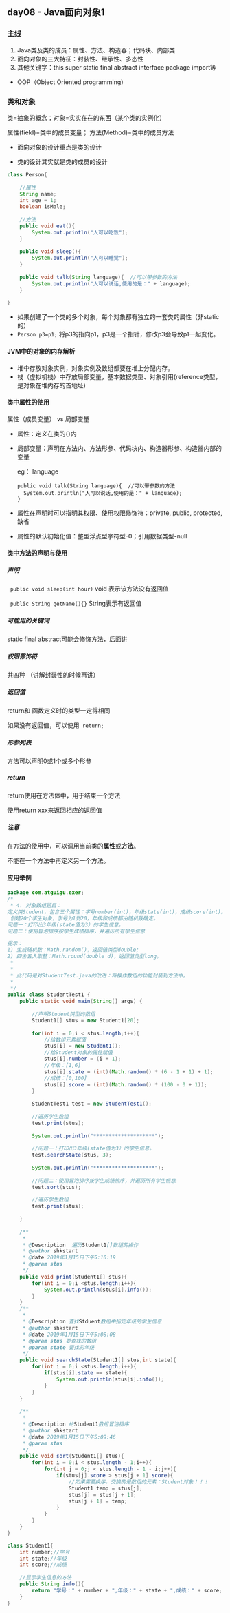

## day08 - Java面向对象1

### 主线

1. Java类及类的成员：属性、方法、构造器；代码块、内部类
2. 面向对象的三大特征：封装性、继承性、多态性
3. 其他关键字：this super static final abstract interface package import等



- OOP（Object Oriented programming）

### 类和对象

类=抽象的概念；对象=实实在在的东西（某个类的实例化）

属性(field)=类中的成员变量； 方法(Method)=类中的成员方法

- 面向对象的设计重点是类的设计

- 类的设计其实就是类的成员的设计

```java
class Person{
	
	//属性
	String name;
	int age = 1;
	boolean isMale;
	
	//方法
	public void eat(){
		System.out.println("人可以吃饭");
	}
	
	public void sleep(){
		System.out.println("人可以睡觉");
	}
	
	public void talk(String language){  //可以带参数的方法
		System.out.println("人可以说话,使用的是：" + language);
	}
	
}
```



- 如果创建了一个类的多个对象，每个对象都有独立的一套类的属性（非static的）
- `Person p3=p1;` 将p3的指向p1，p3是一个指针，修改p3会导致p1一起变化。



#### JVM中的对象的内存解析

- 堆中存放对象实例，对象实例及数组都要在堆上分配内存。
- 栈（虚拟机栈）中存放局部变量，基本数据类型、对象引用(reference类型，是对象在堆内存的首地址)



#### 类中属性的使用

属性（成员变量） vs 局部变量

- 属性：定义在类的{}内

- 局部变量：声明在方法内、方法形参、代码块内、构造器形参、构造器内部的变量

  eg： language

  ```
  public void talk(String language){  //可以带参数的方法
  	System.out.println("人可以说话,使用的是：" + language);
  }
  ```

- 属性在声明时可以指明其权限、使用权限修饰符：private, public, protected, 缺省
- 属性的默认初始化值：整型浮点型字符型-0；引用数据类型-null



#### 类中方法的声明与使用

##### 声明 

` public void sleep(int hour)` void 表示该方法没有返回值

` public String getName(){}` String表示有返回值

##### 可能用的关键词

static final abstract可能会修饰方法，后面讲

##### 权限修饰符

共四种 （讲解封装性的时候再讲）

##### 返回值

return和 函数定义时的类型一定得相同

如果没有返回值，可以使用` return;`

##### 形参列表

方法可以声明0或1个或多个形参

##### return

return使用在方法体中，用于结束一个方法

使用return xxx来返回相应的返回值

##### 注意

在方法的使用中，可以调用当前类的**属性**或**方法**。

不能在一个方法中再定义另一个方法。



#### 应用举例

```java
package com.atguigu.exer;
/*
 * 4. 对象数组题目：
定义类Student，包含三个属性：学号number(int)，年级state(int)，成绩score(int)。
 创建20个学生对象，学号为1到20，年级和成绩都由随机数确定。
问题一：打印出3年级(state值为3）的学生信息。
问题二：使用冒泡排序按学生成绩排序，并遍历所有学生信息

提示：
1) 生成随机数：Math.random()，返回值类型double;  
2) 四舍五入取整：Math.round(double d)，返回值类型long。
 * 
 * 
 * 此代码是对StudentTest.java的改进：将操作数组的功能封装到方法中。
 * 
 */
public class StudentTest1 {
	public static void main(String[] args) {
		
		//声明Student类型的数组
		Student1[] stus = new Student1[20];  
		
		for(int i = 0;i < stus.length;i++){
			//给数组元素赋值
			stus[i] = new Student1();
			//给Student对象的属性赋值
			stus[i].number = (i + 1);
			//年级：[1,6]
			stus[i].state = (int)(Math.random() * (6 - 1 + 1) + 1);
			//成绩：[0,100]
			stus[i].score = (int)(Math.random() * (100 - 0 + 1));
		}
		
		StudentTest1 test = new StudentTest1();
		
		//遍历学生数组
		test.print(stus);
		
		System.out.println("********************");
		
		//问题一：打印出3年级(state值为3）的学生信息。
		test.searchState(stus, 3);
		
		System.out.println("********************");
		
		//问题二：使用冒泡排序按学生成绩排序，并遍历所有学生信息
		test.sort(stus);
		
		//遍历学生数组
		test.print(stus);
		
	}
	
	/**
	 * 
	 * @Description  遍历Student1[]数组的操作
	 * @author shkstart
	 * @date 2019年1月15日下午5:10:19
	 * @param stus
	 */
	public void print(Student1[] stus){
		for(int i = 0;i <stus.length;i++){
			System.out.println(stus[i].info());
		}
	}
	/**
	 * 
	 * @Description 查找Stduent数组中指定年级的学生信息
	 * @author shkstart
	 * @date 2019年1月15日下午5:08:08
	 * @param stus 要查找的数组
	 * @param state 要找的年级
	 */
	public void searchState(Student1[] stus,int state){
		for(int i = 0;i <stus.length;i++){
			if(stus[i].state == state){
				System.out.println(stus[i].info());
			}
		}
	}
	
	/**
	 * 
	 * @Description 给Student1数组冒泡排序
	 * @author shkstart
	 * @date 2019年1月15日下午5:09:46
	 * @param stus
	 */
	public void sort(Student1[] stus){
		for(int i = 0;i < stus.length - 1;i++){
			for(int j = 0;j < stus.length - 1 - i;j++){
				if(stus[j].score > stus[j + 1].score){
					//如果需要换序，交换的是数组的元素：Student对象！！！
					Student1 temp = stus[j];
					stus[j] = stus[j + 1];
					stus[j + 1] = temp;
				}
			}
		}
	}
}

class Student1{
	int number;//学号
	int state;//年级
	int score;//成绩
	
	//显示学生信息的方法
	public String info(){
		return "学号：" + number + ",年级：" + state + ",成绩：" + score;
	}
}

```

